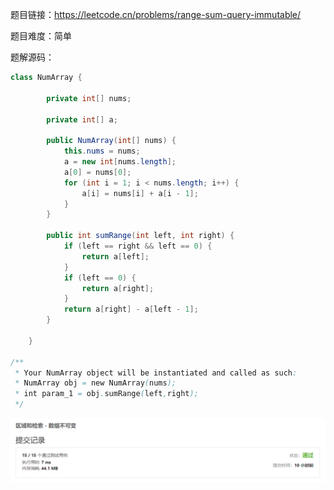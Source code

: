 题目链接：https://leetcode.cn/problems/range-sum-query-immutable/

题目难度：简单

题解源码：

```java
class NumArray {

        private int[] nums;

        private int[] a;

        public NumArray(int[] nums) {
            this.nums = nums;
            a = new int[nums.length];
            a[0] = nums[0];
            for (int i = 1; i < nums.length; i++) {
                a[i] = nums[i] + a[i - 1];
            }
        }

        public int sumRange(int left, int right) {
            if (left == right && left == 0) {
                return a[left];
            }
            if (left == 0) {
                return a[right];
            }
            return a[right] - a[left - 1];
        }

    }

/**
 * Your NumArray object will be instantiated and called as such:
 * NumArray obj = new NumArray(nums);
 * int param_1 = obj.sumRange(left,right);
 */
```

![image-20221130214704367](resources/leetcode303.%E4%B8%80%E7%BB%B4%E6%95%B0%E7%BB%84%E4%B8%AD%E7%9A%84%E5%89%8D%E7%BC%80%E5%92%8C.assets/image-20221130214704367.png)